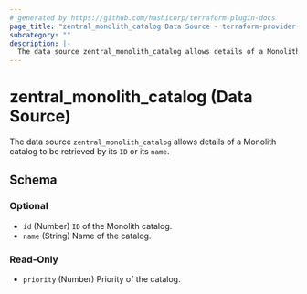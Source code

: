 ```yaml
---
# generated by https://github.com/hashicorp/terraform-plugin-docs
page_title: "zentral_monolith_catalog Data Source - terraform-provider-zentral"
subcategory: ""
description: |-
  The data source zentral_monolith_catalog allows details of a Monolith catalog to be retrieved by its ID or its name.
---
```


# zentral_monolith_catalog (Data Source)

The data source `zentral_monolith_catalog` allows details of a Monolith catalog to be retrieved by its `ID` or its `name`.



<!-- schema generated by tfplugindocs -->
## Schema

### Optional

- `id` (Number) `ID` of the Monolith catalog.
- `name` (String) Name of the catalog.

### Read-Only

- `priority` (Number) Priority of the catalog.
